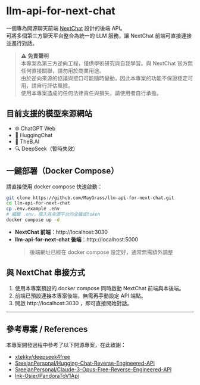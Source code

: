 # llm-api-for-next-chat

一個專為開源聊天前端 [NextChat](https://github.com/ChatGPTNextWeb/NextChat) 設計的後端 API。  
可將多個第三方聊天平台整合為統一的 LLM 服務，讓 NextChat 前端可直接連接並進行對話。

> ⚠️ **免責聲明**  
> 本專案為第三方逆向工程，僅供學術研究與自我學習。與 NextChat 官方無任何直接關聯，請勿用於商業用途。  
> 由於逆向來源的協議與接口可能隨時變動，因此本專案的功能不保證穩定可用，請自行評估風險。  
> 使用本專案造成的任何法律責任與損失，請使用者自行承擔。

## 目前支援的模型來源網站

- 🌐 ChatGPT Web
- 🤗 HuggingChat
- 🦾 TheB.AI
- 🔍 DeepSeek（暫時失效）

## 一鍵部署（Docker Compose）

請直接使用 docker compose 快速啟動：

```bash
git clone https://github.com/MayGrass/llm-api-for-next-chat.git
cd llm-api-for-next-chat
cp .env.example .env
# 編輯 .env，填入各來源平台的金鑰或token
docker compose up -d
```

- **NextChat 前端**：http://localhost:3030
- **llm-api-for-next-chat 後端**：http://localhost:5000  
  > 後端網址已經在 docker compose 設定好，通常無需額外調整

## 與 NextChat 串接方式

1. 使用本專案預設的 docker compose 同時啟動 NextChat 前端與本後端。
2. 前端已預設連接本專案後端，無需再手動設定 API 端點。
3. 開啟 http://localhost:3030 ，即可直接開始對話。

---

## 參考專案 / References

本專案開發過程中參考了以下開源專案，在此致謝：

- [xtekky/deepseek4free](https://github.com/xtekky/deepseek4free)
- [SreejanPersonal/Hugging-Chat-Reverse-Engineered-API](https://github.com/SreejanPersonal/Hugging-Chat-Reverse-Engineered-API)
- [SreejanPersonal/Claude-3-Opus-Free-Reverse-Engineered-API](https://github.com/SreejanPersonal/Claude-3-Opus-Free-Reverse-Engineered-API)
- [Ink-Osier/PandoraToV1Api](https://github.com/Ink-Osier/PandoraToV1Api)

